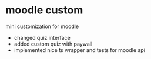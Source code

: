 # moodle custom


mini customization for moodle 

 * changed quiz interface 
 * added custom quiz with paywall
 * implemented nice ts wrapper and tests for moodle api 
 

